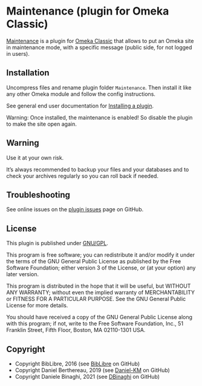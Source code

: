 Maintenance (plugin for Omeka Classic)
======================================

[Maintenance] is a plugin for [Omeka Classic] that allows to put an Omeka site
in maintenance mode, with a specific message (public side, for not logged in users).


Installation
------------

Uncompress files and rename plugin folder `Maintenance`. Then install it like any
other Omeka module and follow the config instructions.

See general end user documentation for [Installing a plugin].

Warning: Once installed, the maintenance is enabled! So disable the plugin to
make the site open again.


Warning
-------

Use it at your own risk.

It’s always recommended to backup your files and your databases and to check
your archives regularly so you can roll back if needed.


Troubleshooting
---------------

See online issues on the [plugin issues] page on GitHub.


License
-------

This plugin is published under [GNU/GPL].

This program is free software; you can redistribute it and/or modify it under
the terms of the GNU General Public License as published by the Free Software
Foundation; either version 3 of the License, or (at your option) any later
version.

This program is distributed in the hope that it will be useful, but WITHOUT
ANY WARRANTY; without even the implied warranty of MERCHANTABILITY or FITNESS
FOR A PARTICULAR PURPOSE. See the GNU General Public License for more
details.

You should have received a copy of the GNU General Public License along with
this program; if not, write to the Free Software Foundation, Inc.,
51 Franklin Street, Fifth Floor, Boston, MA 02110-1301 USA.


Copyright
---------

* Copyright BibLibre, 2016 (see [BibLibre] on GitHub)
* Copyright Daniel Berthereau, 2019 (see [Daniel-KM] on GitHub)
* Copyright Daniele Binaghi, 2021 (see [DBinaghi] on GitHub)


[Omeka Classic]: https://omeka.org/classic
[Maintenance]: https://github.com/BibLibre/Omeka-plugin-Maintenance
[Installing a plugin]: https://omeka.org/classic/docs/Admin/Adding_and_Managing_Plugins/#installing-a-plugin
[plugin issues]: https://github.com/BibLibre/Omeka-plugin-Maintenance/issues
[GNU/GPL]: https://www.gnu.org/licenses/gpl-3.0.html
[BibLibre]: https://github.com/BibLibre
[Daniel-KM]: https://github.com/Daniel-KM "Daniel Berthereau"
[DBinaghi]: https://github.com/DBinaghi "Daniele Binaghi"
